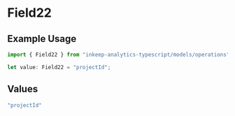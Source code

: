 # Field22

## Example Usage

```typescript
import { Field22 } from "inkeep-analytics-typescript/models/operations";

let value: Field22 = "projectId";
```

## Values

```typescript
"projectId"
```
